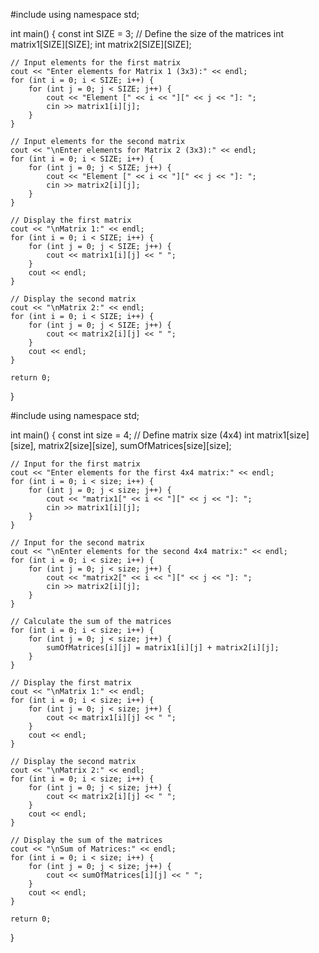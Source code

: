 #include <iostream>
using namespace std;

int main() {
    const int SIZE = 3; // Define the size of the matrices
    int matrix1[SIZE][SIZE];
    int matrix2[SIZE][SIZE];

    // Input elements for the first matrix
    cout << "Enter elements for Matrix 1 (3x3):" << endl;
    for (int i = 0; i < SIZE; i++) {
        for (int j = 0; j < SIZE; j++) {
            cout << "Element [" << i << "][" << j << "]: ";
            cin >> matrix1[i][j];
        }
    }

    // Input elements for the second matrix
    cout << "\nEnter elements for Matrix 2 (3x3):" << endl;
    for (int i = 0; i < SIZE; i++) {
        for (int j = 0; j < SIZE; j++) {
            cout << "Element [" << i << "][" << j << "]: ";
            cin >> matrix2[i][j];
        }
    }

    // Display the first matrix
    cout << "\nMatrix 1:" << endl;
    for (int i = 0; i < SIZE; i++) {
        for (int j = 0; j < SIZE; j++) {
            cout << matrix1[i][j] << " ";
        }
        cout << endl;
    }

    // Display the second matrix
    cout << "\nMatrix 2:" << endl;
    for (int i = 0; i < SIZE; i++) {
        for (int j = 0; j < SIZE; j++) {
            cout << matrix2[i][j] << " ";
        }
        cout << endl;
    }

    return 0;
}

#include <iostream>
using namespace std;

int main() {
    const int size = 4; // Define matrix size (4x4)
    int matrix1[size][size], matrix2[size][size], sumOfMatrices[size][size];

    // Input for the first matrix
    cout << "Enter elements for the first 4x4 matrix:" << endl;
    for (int i = 0; i < size; i++) {
        for (int j = 0; j < size; j++) {
            cout << "matrix1[" << i << "][" << j << "]: ";
            cin >> matrix1[i][j];
        }
    }

    // Input for the second matrix
    cout << "\nEnter elements for the second 4x4 matrix:" << endl;
    for (int i = 0; i < size; i++) {
        for (int j = 0; j < size; j++) {
            cout << "matrix2[" << i << "][" << j << "]: ";
            cin >> matrix2[i][j];
        }
    }

    // Calculate the sum of the matrices
    for (int i = 0; i < size; i++) {
        for (int j = 0; j < size; j++) {
            sumOfMatrices[i][j] = matrix1[i][j] + matrix2[i][j];
        }
    }

    // Display the first matrix
    cout << "\nMatrix 1:" << endl;
    for (int i = 0; i < size; i++) {
        for (int j = 0; j < size; j++) {
            cout << matrix1[i][j] << " ";
        }
        cout << endl;
    }

    // Display the second matrix
    cout << "\nMatrix 2:" << endl;
    for (int i = 0; i < size; i++) {
        for (int j = 0; j < size; j++) {
            cout << matrix2[i][j] << " ";
        }
        cout << endl;
    }

    // Display the sum of the matrices
    cout << "\nSum of Matrices:" << endl;
    for (int i = 0; i < size; i++) {
        for (int j = 0; j < size; j++) {
            cout << sumOfMatrices[i][j] << " ";
        }
        cout << endl;
    }

    return 0;
}
